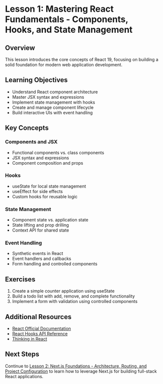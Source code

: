 # Lesson 1: Mastering React Fundamentals - Components, Hooks, and State Management

## Overview

This lesson introduces the core concepts of React 19, focusing on building a solid foundation for modern web application development.

## Learning Objectives

- Understand React component architecture
- Master JSX syntax and expressions
- Implement state management with hooks
- Create and manage component lifecycle
- Build interactive UIs with event handling

## Key Concepts

### Components and JSX

- Functional components vs. class components
- JSX syntax and expressions
- Component composition and props

### Hooks

- useState for local state management
- useEffect for side effects
- Custom hooks for reusable logic

### State Management

- Component state vs. application state
- State lifting and prop drilling
- Context API for shared state

### Event Handling

- Synthetic events in React
- Event handlers and callbacks
- Form handling and controlled components

## Exercises

1. Create a simple counter application using useState
2. Build a todo list with add, remove, and complete functionality
3. Implement a form with validation using controlled components

## Additional Resources

- [React Official Documentation](https://react.dev/docs/getting-started.html)
- [React Hooks API Reference](https://react.dev/reference/react)
- [Thinking in React](https://react.dev/learn/thinking-in-react)

## Next Steps

Continue to [Lesson 2: Next.js Foundations - Architecture, Routing, and Project Configuration](./lesson-2-nextjs-basics.md) to learn how to leverage Next.js for building full-stack React applications.
